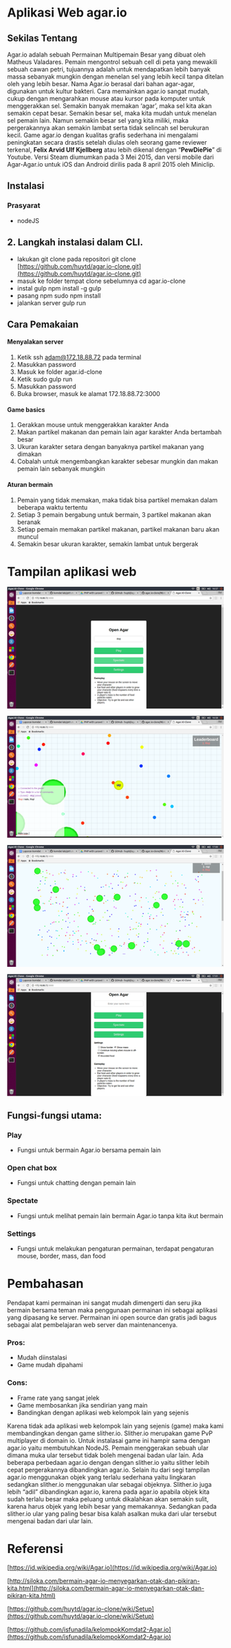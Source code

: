 ****Aplikasi Web agar.io****
====================

## Sekilas Tentang
Agar.io adalah sebuah Permainan Multipemain Besar yang dibuat oleh Matheus Valadares. Pemain mengontrol sebuah cell di peta yang mewakili sebuah cawan petri, tujuannya adalah untuk mendapatkan lebih banyak massa sebanyak mungkin dengan menelan sel yang lebih kecil tanpa ditelan oleh yang lebih besar. Nama Agar.io berasal dari bahan agar-agar, digunakan untuk kultur bakteri.
Cara memainkan agar.io sangat mudah, cukup dengan mengarahkan mouse atau kursor pada komputer untuk menggerakkan sel. Semakin banyak memakan ‘agar’, maka sel kita akan semakin cepat besar. Semakin besar sel, maka kita mudah untuk menelan sel pemain lain. Namun semakin besar sel yang kita miliki, maka pergerakannya akan semakin lambat serta tidak selincah sel berukuran kecil.
Game agar.io dengan kualitas grafis sederhana ini mengalami peningkatan secara drastis setelah diulas oleh seorang game reviewer terkenal, ****Felix Arvid Ulf Kjellberg**** atau lebih dikenal dengan “****PewDiePie****” di Youtube.
Versi Steam diumumkan pada 3 Mei 2015, dan versi mobile dari Agar-Agar.io untuk iOS dan Android dirilis pada 8 april 2015 oleh Miniclip.

## Instalasi 
### Prasyarat
* nodeJS
		

## 2. Langkah instalasi dalam CLI.
* lakukan git clone pada repositori  git clone [https://github.com/huytd/agar.io-clone.git](https://github.com/huytd/agar.io-clone.git)
* masuk ke folder tempat clone sebelumnya  cd agar.io-clone
* instal gulp npm install -g gulp
* pasang npm 
			sudo npm install
* jalankan server gulp run 

## Cara Pemakaian

#### Menyalakan server
1. Ketik ssh adam@172.18.88.72 pada terminal
2. Masukkan password
3. Masuk ke folder agar.id-clone
4. Ketik sudo gulp run
5. Masukkan password
6. Buka browser, masuk ke alamat 172.18.88.72:3000

#### Game basics
1. Gerakkan mouse untuk menggerakkan karakter Anda
2. Makan partikel makanan dan pemain lain agar karakter Anda bertambah besar
3. Ukuran karakter setara dengan banyaknya partikel makanan yang dimakan
4. Cobalah untuk mengembangkan karakter sebesar mungkin dan makan pemain lain sebanyak mungkin

#### Aturan bermain
1. Pemain yang tidak memakan, maka tidak bisa partikel memakan dalam beberapa waktu tertentu
2. Setiap 3 pemain bergabung untuk bermain, 3 partikel makanan akan beranak
3. Setiap pemain memakan partikel makanan, partikel makanan baru akan muncul
4. Semakin besar ukuran karakter, semakin lambat untuk bergerak

# ****Tampilan aplikasi web****
![Screenshot 1](https://github.com/isfunadila/kelompokKomdat2-Agar.io/blob/master/screen1.png)

![Screenshot 2](https://github.com/isfunadila/kelompokKomdat2-Agar.io/blob/master/screen2.png)

![Screenshot 3](https://github.com/isfunadila/kelompokKomdat2-Agar.io/blob/master/screen3.png)

![Screenshot 4](https://github.com/isfunadila/kelompokKomdat2-Agar.io/blob/master/screen4.png)




## ****Fungsi-fungsi utama:****
### Play
* Fungsi untuk bermain Agar.io bersama pemain lain

### Open chat box
* Fungsi untuk chatting dengan pemain lain

### Spectate
* Fungsi untuk melihat pemain lain bermain Agar.io tanpa kita ikut bermain

### Settings
* Fungsi untuk melakukan pengaturan permainan, terdapat pengaturan mouse, border, mass, dan food


# ****Pembahasan****
Pendapat kami permainan ini sangat mudah dimengerti dan seru jika bermain bersama teman maka penggunaan permainan ini sebagai aplikasi yang dipasang ke server. Permainan ini open source dan gratis jadi bagus sebagai alat pembelajaran web server dan maintenancenya.
### Pros: 
* Mudah diinstalasi
* Game mudah dipahami

### Cons:
* Frame rate yang sangat jelek
* Game membosankan jika sendirian yang main
* Bandingkan dengan aplikasi web kelompok lain yang sejenis

Karena tidak ada aplikasi web kelompok lain yang sejenis (game) maka kami membandingkan dengan game slither.io. Slither.io merupakan game PvP multiplayer di domain io. Untuk instalasai game ini hampir sama dengan agar.io yaitu membutuhkan NodeJS. Pemain menggerakan sebuah ular dimana muka ular tersebut tidak boleh mengenai badan ular lain. Ada beberapa perbedaan agar.io dengan dengan slither.io yaitu slither lebih cepat pergerakannya dibandingkan agar.io. Selain itu dari segi tampilan agar.io menggunakan objek yang terlalu sederhana yaitu lingkaran sedangkan slither.io menggunakan ular sebagai objeknya. Slither.io juga lebih “adil” dibandingkan agar.io, karena pada agar.io apabila objek kita sudah terlalu besar maka peluang untuk dikalahkan akan semakin sulit, karena harus objek yang lebih besar yang memakannya. Sedangkan pada slither.io ular yang paling besar bisa kalah asalkan muka dari ular tersebut mengenai badan dari ular lain. 

# ****Referensi****
[https://id.wikipedia.org/wiki/Agar.io](https://id.wikipedia.org/wiki/Agar.io)

[http://siloka.com/bermain-agar-io-menyegarkan-otak-dan-pikiran-kita.html](http://siloka.com/bermain-agar-io-menyegarkan-otak-dan-pikiran-kita.html)

[https://github.com/huytd/agar.io-clone/wiki/Setup](https://github.com/huytd/agar.io-clone/wiki/Setup)

[https://github.com/isfunadila/kelompokKomdat2-Agar.io](https://github.com/isfunadila/kelompokKomdat2-Agar.io)
